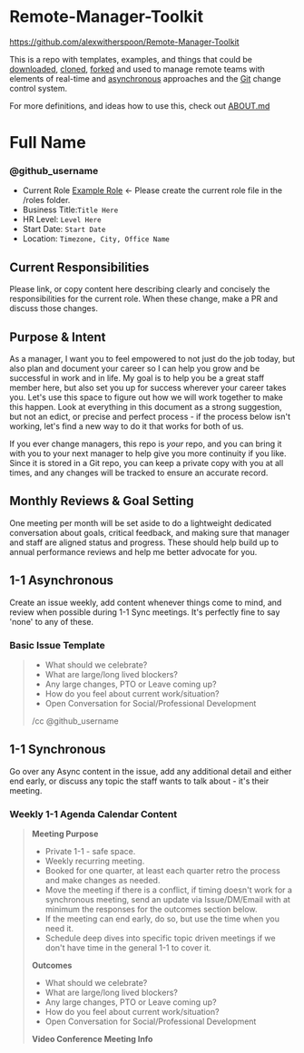 # Remote-Manager-Toolkit
https://github.com/alexwitherspoon/Remote-Manager-Toolkit

This is a repo with templates, examples, and things that could be [downloaded](https://github.com/alexwitherspoon/Remote-Manager-Toolkit/archive/master.zip), [cloned](https://help.github.com/articles/cloning-a-repository/), [forked](https://guides.github.com/activities/forking/) and used to manage remote teams with elements of real-time and [asynchronous](https://www.process.st/asynchronous-communication/) approaches and the [Git](https://guides.github.com/introduction/git-handbook/) change control system.

For more definitions, and ideas how to use this, check out [ABOUT.md](/ABOUT.md)

# Full Name
### @github_username

* Current Role [Example Role](/roles/ExampleRole.md) <- Please create the current role file in the /roles folder.
* Business Title:```Title Here```
* HR Level: ```Level Here```
* Start Date: ```Start Date```
* Location: ```Timezone, City, Office Name```

## Current Responsibilities

Please link, or copy content here describing clearly and concisely the responsibilities for the current role. When these change, make a PR and discuss those changes. 

## Purpose & Intent

As a manager, I want you to feel empowered to not just do the job today, but also plan and document your career so I can help you grow and be successful in work and in life. My goal is to help you be a great staff member here, but also set you up for success wherever your career takes you. Let's use this space to figure out how we will work together to make this happen. Look at everything in this document as a strong suggestion, but not an edict, or precise and perfect process - if the process below isn't working, let's find a new way to do it that works for both of us. 

If you ever change managers, this repo is *your* repo, and you can bring it with you to your next manager to help give you more continuity if you like. Since it is stored in a Git repo, you can keep a private copy with you at all times, and any changes will be tracked to ensure an accurate record.

## Monthly Reviews & Goal Setting

One meeting per month will be set aside to do a lightweight dedicated conversation about goals, critical feedback, and making sure that manager and staff are aligned status and progress. These should help build up to annual performance reviews and help me better advocate for you. 

## 1-1 Asynchronous
Create an issue weekly, add content whenever things come to mind, and review when possible during 1-1 Sync meetings. It's perfectly fine to say 'none' to any of these. 

### Basic Issue Template
> * What should we celebrate?
> * What are large/long lived blockers?
> * Any large changes, PTO or Leave coming up?
> * How do you feel about current work/situation?
> * Open Conversation for Social/Professional Development
> 
> /cc @github_username

## 1-1 Synchronous

Go over any Async content in the issue, add any additional detail and either end early, or discuss any topic the staff wants to talk about - it's their meeting.

### Weekly 1-1 Agenda Calendar Content

> **Meeting Purpose**
> * Private 1-1 - safe space.
> * Weekly recurring meeting.
> * Booked for one quarter, at least each quarter retro the process and make changes as needed.
> * Move the meeting if there is a conflict, if timing doesn't work for a synchronous meeting, send an update via Issue/DM/Email with at minimum the responses for the outcomes section below.
> * If the meeting can end early, do so, but use the time when you need it.
> * Schedule deep dives into specific topic driven meetings if we don't have time in the general 1-1 to cover it.
> 
> **Outcomes**
> * What should we celebrate?
> * What are large/long lived blockers?
> * Any large changes, PTO or Leave coming up?
> * How do you feel about current work/situation?
> * Open Conversation for Social/Professional Development
> 
> **Video Conference Meeting Info**

